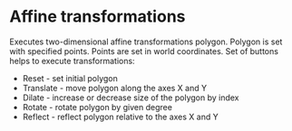 # Affine transformations
Executes two-dimensional affine transformations polygon. Polygon is set with specified points. Points are set in world coordinates. 
Set of buttons helps to execute transformations:
* Reset - set initial polygon
* Translate - move polygon along the axes X and Y
* Dilate - increase or decrease size of the polygon by index
* Rotate - rotate polygon by given degree
* Reflect - reflect polygon relative to the axes X and Y
